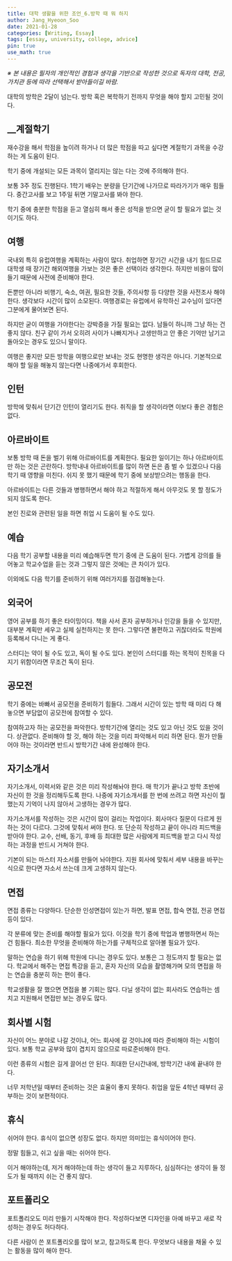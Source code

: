 ```yaml
---
title: 대학 생활을 위한 조언_6.방학 때 뭐 하지
author: Jang_Hyeoon_Soo
date: 2021-01-28
categories: [Writing, Essay]
tags: [essay, university, college, advice]
pin: true
use_math: true
---
```


_※ 본 내용은 필자의 개인적인 경험과 생각을 기반으로 작성한 것으로 독자의 대학, 전공, 가치관 등에 따라 선택해서 받아들이길 바람._  

대학의 방학은 2달이 넘는다. 방학 혹은 복학하기 전까지 무엇을 해야 할지 고민될 것이다.

## __계절학기

재수강을 해서 학점을 높이려 하거나 더 많은 학점을 따고 싶다면 계절학기 과목을 수강하는 게 도움이 된다.

학기 중에 개설되는 모든 과목이 열리지는 않는 다는 것에 주의해야 한다.

보통 3주 정도 진행된다. 1학기 배우는 분량을 단기간에 나가므로 따라가기가 매우 힘들다. 중간고사를 보고 1주일 뒤면 기말고사를 봐야 한다.

학기 중에 충분한 학점을 듣고 열심히 해서 좋은 성적을 받으면 굳이 할 필요가 없는 것이기도 하다.

## __여행__

국내외 특히 유럽여행을 계획하는 사람이 많다. 취업하면 장기간 시간을 내기 힘드므로 대학생 때 장기간 해외여행을 가보는 것은 좋은 선택이라 생각한다. 하지만 비용이 많이 들기 때문에 사전에 준비해야 한다.

돈뿐만 아니라 비행기, 숙소, 여권, 필요한 것들, 주의사항 등 다양한 것을 사전조사 해야한다. 생각보다 시간이 많이 소모된다. 여행경로는 유럽에서 유학하신 교수님이 있다면 그분에게 물어보면 된다.

하지만 굳이 여행을 가야한다는 강박증을 가질 필요는 없다. 남들이 하니까 그냥 하는 건 좋지 않다. 친구 같이 가서 오히려 사이가 나빠지거나 고생만하고 안 좋은 기억만 남기고 돌아오는 경우도 있으니 말이다.

여행은 좋지만 모든 방학을 여행으로만 보내는 것도 현명한 생각은 아니다. 기본적으로 해야 할 일을 해놓지 않는다면 나중에가서 후회한다.

## __인턴__

방학에 맞춰서 단기간 인턴이 열리기도 한다. 취직을 할 생각이라면 이보다 좋은 경험은 없다.

## __아르바이트__

보통 방학 때 돈을 벌기 위해 아르바이트를 계획한다. 필요한 일이기는 하나 아르바이트만 하는 것은 곤란하다. 방학내내 아르바이트를 많이 하면 돈은 좀 벌 수 있겠으나 다음 학기 때 영향을 미친다. 쉬지 못 했기 때문에 학기 중에 보상받으려는 행동을 한다.

아르바이트는 다른 것들과 병행하면서 해야 하고 적절하게 해서 아무것도 못 할 정도가 되지 않도록 한다.

본인 진로와 관련된 일을 하면 취업 시 도움이 될 수도 있다.

## __예습__

다음 학기 공부할 내용을 미리 예습해두면 학기 중에 큰 도움이 된다. 가볍게 강의를 들어놓고 학교수업을 듣는 것과 그렇지 않은 것에는 큰 차이가 있다.

이외에도 다음 학기를 준비하기 위해 여러가지를 점검해놓는다.

## __외국어__

영어 공부를 하기 좋은 타이밍이다. 책을 사서 혼자 공부하거나 인강을 들을 수 있지만, 대부분 계획만 세우고 실제 실천하지는 못 한다. 그렇다면 불편하고 귀찮더라도 학원에 등록해서 다니는 게 좋다.

스터디는 약이 될 수도 있고, 독이 될 수도 있다. 본인이 스터디를 하는 목적이 친목을 다지기 위함이라면 무조건 독이 된다.

## __공모전__

학기 중에는 바빠서 공모전을 준비하기 힘들다. 그래서 시간이 있는 방학 때 미리 다 해놓으면 부담없이 공모전에 참여할 수 있다.

참여하고자 하는 공모전을 파악한다. 방학기간에 열리는 것도 있고 아닌 것도 있을 것이다. 상관없다. 준비해야 할 것, 해야 하는 것을 미리 파악해서 미리 하면 된다. 뭔가 만들어야 하는 것이라면 반드시 방학기간 내에 완성해야 한다.

## __자기소개서__

자기소개서, 이력서와 같은 것은 미리 작성해놔야 한다. 매 학기가 끝나고 방학 초반에 자신이 한 것을 정리해두도록 한다. 나중에 자기소개서를 한 번에 쓰려고 하면 자신이 뭘 했는지 기억이 나지 않아서 고생하는 경우가 많다.

자기소개서를 작성하는 것은 시간이 많이 걸리는 작업이다. 회사마다 질문이 다르게 원하는 것이 다르다. 그것에 맞춰서 써야 한다. 또 단순히 작성하고 끝이 아니라 피드백을 받아야 한다. 교수, 선배, 동기, 후배 등 최대한 많은 사람에게 피드백을 받고 다시 작성하는 과정을 반드시 거쳐야 한다.

기본이 되는 마스터 자소서를 만들어 놔야한다. 지원 회사에 맞춰서 세부 내용을 바꾸는 식으로 한다면 자소서 쓰는데 크게 고생하지 않는다.

## __면접__

면접 종류는 다양하다. 단순한 인성면접이 있는가 하면, 발표 면접, 합숙 면접, 전공 면접 등이 있다.

각 분류에 맞는 준비를 해야할 필요가 있다. 이것을 학기 중에 학업과 병행하면서 하는 건 힘들다. 최소한 무엇을 준비해야 하는가를 구체적으로 알아볼 필요가 있다.

말하는 연습을 하기 위해 학원에 다니는 경우도 있다. 보통은 그 정도까지 할 필요는 없다. 학교에서 해주는 면접 특강을 듣고, 혼자 자신의 모습을 촬영해가며 모의 면접을 하는 연습을 충분히 하는 편이 좋다.

학교생활을 잘 했으면 면접을 볼 기회는 많다. 다닐 생각이 없는 회사라도 연습하는 셈 치고 지원해서 면접만 보는 경우도 많다.

## __회사별 시험__

자신이 어느 분야로 나갈 것이냐, 어느 회사에 갈 것이냐에 따라 준비해야 하는 시험이 있다. 보통 학교 공부와 많이 겹치지 않으므로 따로준비해야 한다.

이런 종류의 시험은 길게 끌어선 안 된다. 최대한 단시간내에, 방학기간 내에 끝내야 한다.

너무 저학년일 때부터 준비하는 것은 효율이 좋지 못하다. 취업을 앞둔 4학년 때부터 공부하는 것이 보편적이다.

## __휴식__

쉬어야 한다. 휴식이 없으면 성장도 없다. 하지만 의미있는 휴식이어야 한다.

정말 힘들고, 쉬고 싶을 때는 쉬어야 한다.

이거 해야하는데, 저거 해야하는데 하는 생각이 들고 지루하다, 심심하다는 생각이 들 정도가 될 때까지 쉬는 건 좋지 않다.  

## __포트폴리오__

포트폴리오도 미리 만들기 시작해야 한다. 작성하다보면 디자인을 아예 바꾸고 새로 작성하는 경우도 허다하다.  

다른 사람이 쓴 포트폴리오를 많이 보고, 참고하도록 한다. 무엇보다 내용을 채울 수 있는 활동을 많이 해야 한다.